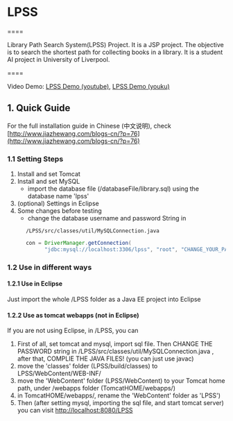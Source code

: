 # LPSS
====

Library Path Search System(LPSS) Project. It is a JSP project. The objective is to search the shortest path for collecting books in a library. It is a student AI project in University of Liverpool.

====

Video Demo: [LPSS Demo (youtube)](https://www.youtube.com/watch?v=QXlSangowjQ&feature=youtu.be), [LPSS Demo (youku)](http://v.youku.com/v_show/id_XNzM5NzYxMjcy.html)


## 1. Quick Guide

For the full installation guide in Chinese (中文说明), check [http://www.jiazhewang.com/blogs-cn/?p=76](http://www.jiazhewang.com/blogs-cn/?p=76)

### 1.1 Setting Steps

1. Install and set Tomcat
2. Install and set MySQL
    * import the database file (/databaseFile/library.sql) using the database name 'lpss'
3. (optional) Settings in Eclipse
4. Some changes before testing
   * change the database username and password String in 
```shell 
      /LPSS/src/classes/util/MySQLConnection.java 
```
  
```java
      con = DriverManager.getConnection(
			"jdbc:mysql://localhost:3306/lpss", "root", "CHANGE_YOUR_PASSWORD_HERE!!!");
   ```
### 1.2 Use in different ways

#### 1.2.1 Use in Eclipse

Just import the whole /LPSS folder as a Java EE project into Eclipse

#### 1.2.2 Use as tomcat webapps (not in Eclipse)

If you are not using Eclipse, in /LPSS, you can

1. First of all, set tomcat and mysql, import sql file. Then CHANGE THE PASSWORD string in /LPSS/src/classes/util/MySQLConnection.java , after that, COMPLIE THE JAVA FILES! (you can just use javac)
2. move the 'classes' folder (LPSS/build/classes) to LPSS/WebContent/WEB-INF/
3. move the 'WebContent' folder (LPSS/WebContent) to your Tomcat home path, under /webapps folder (TomcatHOME/webapps/)
4. in TomcatHOME/webapps/, rename the 'WebContent' folder as 'LPSS')
5. Then (after setting mysql, importing the sql file, and start tomcat server) you can visit [http://localhost:8080/LPSS](http://localhost:8080/LPSS)

